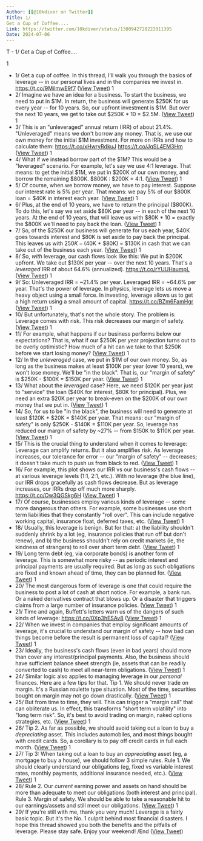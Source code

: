 ```yaml
---
Author: [[@10kdiver on Twitter]]
Title: 1/
Get a Cup of Coffee....
Link: https://twitter.com/10kdiver/status/1380942728222011395
Date: 2024-07-06
---
```

T - 1/
Get a Cup of Coffee....

1
- 1/
  Get a cup of coffee.
  In this thread, I'll walk you through the basics of leverage -- in our personal lives and in the companies we invest in. https://t.co/9MilmwE9f7 ([View Tweet](https://twitter.com/10kdiver/status/1380942728222011395))
1
- 2/
  Imagine we have an idea for a business.
  To start the business, we need to put in $1M.
  In return, the business will generate $250K for us every year -- for 10 years.
  So, our upfront investment is $1M. But over the next 10 years, we get to take out $250K * 10 = $2.5M. ([View Tweet](https://twitter.com/10kdiver/status/1380942730411438082))
1
- 3/
  This is an "unleveraged" annual return (IRR) of about 21.4%.
  "Unleveraged" means we don't borrow any money.
  That is, we use our own money for the initial $1M investment.
  For more on IRRs and how to calculate them: https://t.co/xHwryRdkuJ https://t.co/JqSL4EM3Hm ([View Tweet](https://twitter.com/10kdiver/status/1380942734886805506))
1
- 4/
  What if we instead borrow part of the $1M?
  This would be a "leveraged" scenario.
  For example, let's say we use 4:1 leverage.
  That means: to get the initial $1M, we put in $200K of our own money, and borrow the remaining $800K.
  $800K : $200K = 4:1. ([View Tweet](https://twitter.com/10kdiver/status/1380942737470451714))
1
- 5/
  Of course, when we borrow money, we have to pay interest.
  Suppose our interest rate is 5% per year.
  That means: we pay 5% of our $800K loan = $40K in interest each year. ([View Tweet](https://twitter.com/10kdiver/status/1380942738900783107))
1
- 6/
  Plus, at the end of 10 years, we have to return the principal ($800K).
  To do this, let's say we set aside $80K per year -- in each of the next 10 years.
  At the end of 10 years, that will leave us with $80K * 10 = exactly the $800K we'll need to pay back the loan. ([View Tweet](https://twitter.com/10kdiver/status/1380942740238692352))
1
- 7/
  So, of the $250K our business will generate for us each year, $40K goes towards interest and $80K is set aside to pay back the principal.
  This leaves us with $250K - ($40K + $80K) = $130K in cash that we can take out of the business each year. ([View Tweet](https://twitter.com/10kdiver/status/1380942741522186240))
1
- 8/
  So, *with* leverage, our cash flows look like this:
  We put in $200K upfront.
  We take out $130K per year -- over the next 10 years.
  That's a *leveraged* IRR of about 64.6% (annualized). https://t.co/rYUUHaumpL ([View Tweet](https://twitter.com/10kdiver/status/1380942745754198019))
1
- 9/
  So:
  Unleveraged IRR = ~21.4% per year.
  Leveraged IRR = ~64.6% per year.
  That's the power of leverage.
  In physics, leverage lets us move a heavy object using a small force.
  In investing, leverage allows us to get a high return using a small amount of capital. https://t.co/BZm6FamHgr ([View Tweet](https://twitter.com/10kdiver/status/1380942781074432004))
1
- 10/
  But unfortunately, that's not the whole story.
  The problem is: Leverage comes with risk.
  This risk decreases our margin of safety. ([View Tweet](https://twitter.com/10kdiver/status/1380942783414865924))
1
- 11/
  For example, what happens if our business performs below our expectations?
  That is, what if our $250K per year projection turns out to be overly optimistic?
  How much of a hit can we take to that $250K before we start losing money? ([View Tweet](https://twitter.com/10kdiver/status/1380942784790552576))
1
- 12/
  In the *unleveraged* case, we put in $1M of our own money.
  So, as long as the business makes at least $100K per year (over 10 years), we won't lose money. We'll be "in the black".
  That is, our "margin of safety" is $250K - $100K = $150K per year. ([View Tweet](https://twitter.com/10kdiver/status/1380942786212458499))
1
- 13/
  What about the *leveraged* case?
  Here, we need $120K per year just to "service" the loan ($40K for interest, $80K for principal).
  Plus, we need an extra $20K per year to break-even on the $200K of our own money that we put in. ([View Tweet](https://twitter.com/10kdiver/status/1380942787604975616))
1
- 14/
  So, for us to be "in the black", the business will need to generate at least $120K + $20K = $140K per year.
  That means: our "margin of safety" is only $250K - $140K = $110K per year.
  So, leverage has reduced our margin of safety by ~27% -- from $150K to $110K per year. ([View Tweet](https://twitter.com/10kdiver/status/1380942789022638082))
1
- 15/
  This is the crucial thing to understand when it comes to leverage:
  Leverage can amplify returns.
  But it also amplifies risk.
  As leverage increases, our tolerance for error -- our "margin of safety" -- decreases; it doesn't take much to push us from black to red. ([View Tweet](https://twitter.com/10kdiver/status/1380942790360621058))
1
- 16/
  For example, this plot shows our IRR vs our business's cash flows -- at various leverage levels (1:1, 2:1, etc.).
  With no leverage (the blue line), our IRR drops gracefully as cash flows decrease.
  But as leverage increases, our IRRs drop off much more sharply. https://t.co/Ow3QGSkg6H ([View Tweet](https://twitter.com/10kdiver/status/1380942794286530560))
1
- 17/
  Of course, businesses employ various kinds of leverage -- some more dangerous than others.
  For example, some businesses use short term liabilities that they constantly "roll over".
  This can include negative working capital, insurance float, deferred taxes, etc. ([View Tweet](https://twitter.com/10kdiver/status/1380942796236845059))
1
- 18/
  Usually, this leverage is benign.
  But for that:
  a) the liability shouldn't suddenly shrink by a lot (eg, insurance policies that run off but don't renew), and
  b) the business shouldn't rely on credit markets (ie, the kindness of strangers) to roll over short term debt. ([View Tweet](https://twitter.com/10kdiver/status/1380942797579034630))
1
- 19/
  Long term debt (eg, via corporate bonds) is another form of leverage.
  This is somewhat more risky -- as periodic interest and principal payments are usually required.
  But as long as such obligations are fixed and known ahead of time, they can be planned for. ([View Tweet](https://twitter.com/10kdiver/status/1380942799021821956))
1
- 20/
  The most dangerous form of leverage is one that could require the business to post a lot of cash at short notice.
  For example, a bank run.
  Or a naked derivatives contract that blows up.
  Or a disaster that triggers claims from a large number of insurance policies. ([View Tweet](https://twitter.com/10kdiver/status/1380942800418566146))
1
- 21/
  Time and again, Buffett's letters warn us of the dangers of such kinds of leverage: https://t.co/0Xp3hESAv8 ([View Tweet](https://twitter.com/10kdiver/status/1380942806420574208))
1
- 22/
  When we invest in companies that employ significant amounts of leverage, it's crucial to understand our margin of safety -- how bad can things become before the result is permanent loss of capital? ([View Tweet](https://twitter.com/10kdiver/status/1380942809012731904))
1
- 23/
  Ideally, the business's cash flows (even in bad years) should more than cover any interest/principal payments.
  Also, the business should have sufficient balance sheet strength (ie, assets that can be readily converted to cash) to meet all near-term obligations. ([View Tweet](https://twitter.com/10kdiver/status/1380942810287726593))
1
- 24/
  Similar logic also applies to managing leverage in our *personal* finances.
  Here are a few tips for that.
  Tip 1. We should never trade on margin. It's a Russian roulette type situation.
  Most of the time, securities bought on margin may not go down drastically. ([View Tweet](https://twitter.com/10kdiver/status/1380942811617320970))
1
- 25/
  But from time to time, they will.
  This can trigger a "margin call" that can obliterate us.
  In effect, this transforms "short term volatility" into "long term risk".
  So, it's best to avoid trading on margin, naked options strategies, etc. ([View Tweet](https://twitter.com/10kdiver/status/1380942812942716928))
1
- 26/
  Tip 2. As far as possible, we should avoid taking out a loan to buy a *depreciating* asset.
  This includes automobiles, and most things bought with credit cards.
  So, a corollary is to pay off credit cards in full each month. ([View Tweet](https://twitter.com/10kdiver/status/1380943118107746310))
1
- 27/
  Tip 3: When taking out a loan to buy an *appreciating* asset (eg, a mortgage to buy a house), we should follow 3 simple rules.
  Rule 1. We should clearly understand our obligations (eg, fixed vs variable interest rates, monthly payments, additional insurance needed, etc.). ([View Tweet](https://twitter.com/10kdiver/status/1380943119944806401))
1
- 28/
  Rule 2. Our *current* earning power and assets on hand should be more than adequate to meet our obligations (both interest and principal).
  Rule 3. Margin of safety. We should be able to take a reasonable hit to our earnings/assets and still meet our obligations. ([View Tweet](https://twitter.com/10kdiver/status/1380943121555419136))
1
- 29/
  If you're still with me, thank you very much!
  Leverage is a fairly basic topic.
  But it's the No. 1 culprit behind most financial disasters.
  I hope this thread showed you both the benefits and the pitfalls of leverage.
  Please stay safe. Enjoy your weekend!
  /End ([View Tweet](https://twitter.com/10kdiver/status/1380943122998251522))
